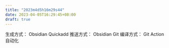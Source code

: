 ```yaml
---
title: "2023m4d5h16m29s44"
date: 2023-04-05T16:29:45+08:00
draft: true
---
```

生成方式： Obsidian Quickadd
推送方式： Obsidian Git
编译方式： Git Action 自动化
